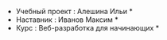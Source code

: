 * Учебный проект : Алешина Ильи *
* Наставник : Иванов Максим *
* Курс : Веб-разработка для начинающих *